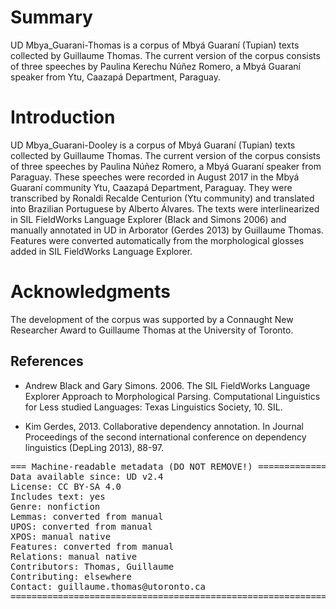 # Summary

UD Mbya_Guarani-Thomas is a corpus of Mbyá Guaraní (Tupian) texts collected by Guillaume Thomas. The current version of the corpus consists of three speeches by Paulina Kerechu Núñez Romero, a Mbyá Guaraní speaker from Ytu, Caazapá Department, Paraguay.

# Introduction

UD Mbya_Guarani-Dooley is a corpus of Mbyá Guaraní (Tupian) texts collected by Guillaume Thomas. The current version of the corpus consists of three speeches by Paulina Núñez Romero, a Mbyá Guaraní speaker from Paraguay. These speeches were recorded in August 2017 in the Mbyá Guaraní community Ytu, Caazapá Department, Paraguay. They were transcribed by Ronaldi Recalde Centurion (Ytu community) and translated into Brazilian Portuguese by Alberto Álvares. The texts were interlinearized in SIL FieldWorks Language Explorer (Black and Simons 2006) and manually annotated in UD in Arborator (Gerdes 2013) by Guillaume Thomas. Features were converted automatically from the morphological glosses added in SIL FieldWorks Language Explorer.


# Acknowledgments

The development of the corpus was supported by a Connaught New Researcher Award to Guillaume Thomas at the University of Toronto.

## References

* Andrew Black and Gary Simons. 2006. The SIL FieldWorks Language Explorer Approach to Morphological Parsing. Computational Linguistics for Less studied Languages: Texas Linguistics Society, 10. SIL.

* Kim Gerdes, 2013. Collaborative dependency annotation. In Journal Proceedings of the second international conference on dependency linguistics (DepLing 2013), 88-97.

<pre>
=== Machine-readable metadata (DO NOT REMOVE!) ================================
Data available since: UD v2.4
License: CC BY-SA 4.0
Includes text: yes
Genre: nonfiction
Lemmas: converted from manual
UPOS: converted from manual
XPOS: manual native
Features: converted from manual
Relations: manual native
Contributors: Thomas, Guillaume
Contributing: elsewhere
Contact: guillaume.thomas@utoronto.ca
===============================================================================
</pre>
